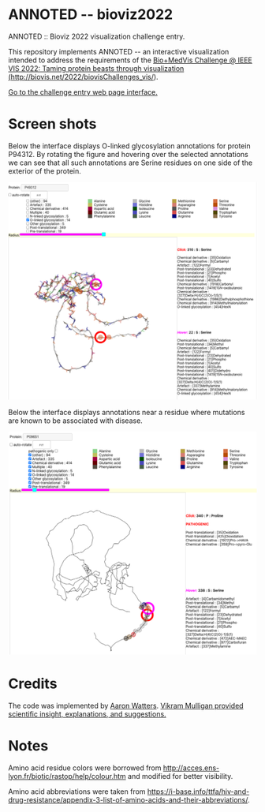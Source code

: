 # ANNOTED -- bioviz2022

ANNOTED :: Bioviz 2022 visualization challenge entry.

This repository implements ANNOTED -- an interactive visualization
intended to address the requirements of the
<a href="http://biovis.net/2022/biovisChallenges_vis/">
Bio+MedVis Challenge @ IEEE VIS 2022: Taming protein beasts through visualization 
(http://biovis.net/2022/biovisChallenges_vis/).
</a>

<a href="https://aaronwatters.github.io/bioviz2022/challenge.html">
Go to the challenge entry web page interface.
</a>

# Screen shots

Below the interface displays
O-linked glycosylation annotations for protein P94312.
By rotating the figure and hovering over the selected annotations
we can see that all such annotations are Serine residues on one side
of the exterior of the protein.

<img src="o_linked.png"/>

Below the interface displays annotations near a residue where mutations
are known to be associated with disease.

<img src="pathogenic.png"/>

# Credits

The code was implemented by
<a href="https://www.simonsfoundation.org/people/aaron-watters-ph-d/">
Aaron Watters</a>. 
<a href="https://www.simonsfoundation.org/people/vikram-k-mulligan/">
Vikram Mulligan provided scientific insight, explanations, and suggestions.</a>

# Notes

Amino acid residue colors were borrowed from
<a href="http://acces.ens-lyon.fr/biotic/rastop/help/colour.htm">
http://acces.ens-lyon.fr/biotic/rastop/help/colour.htm</a> and modified
for better visibility.

Amino acid abbreviations were taken from
<a href="https://i-base.info/ttfa/hiv-and-drug-resistance/appendix-3-list-of-amino-acids-and-their-abbreviations/">
https://i-base.info/ttfa/hiv-and-drug-resistance/appendix-3-list-of-amino-acids-and-their-abbreviations/</a>.

